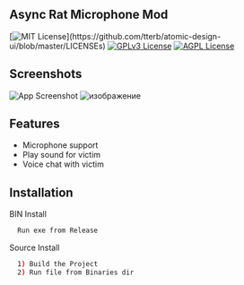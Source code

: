
## Async Rat Microphone Mod

[![MIT License](https://img.shields.io/apm/l/atomic-design-ui.svg?)](https://github.com/tterb/atomic-design-ui/blob/master/LICENSEs)
[![GPLv3 License](https://img.shields.io/badge/License-GPL%20v3-yellow.svg)](https://opensource.org/licenses/)
[![AGPL License](https://img.shields.io/badge/license-AGPL-blue.svg)](http://www.gnu.org/licenses/agpl-3.0)


## Screenshots

![App Screenshot](https://i.imgur.com/yvqcfy2.gif)
![изображение](https://user-images.githubusercontent.com/94592765/142364391-22b00f46-743b-4a56-ac77-83736871608f.png)


## Features

- Microphone support
- Play sound for victim
- Voice chat with victim


## Installation

BIN Install

```bash
  Run exe from Release
```
Source Install

```bash
  1) Build the Project
  2) Run file from Binaries dir
```
